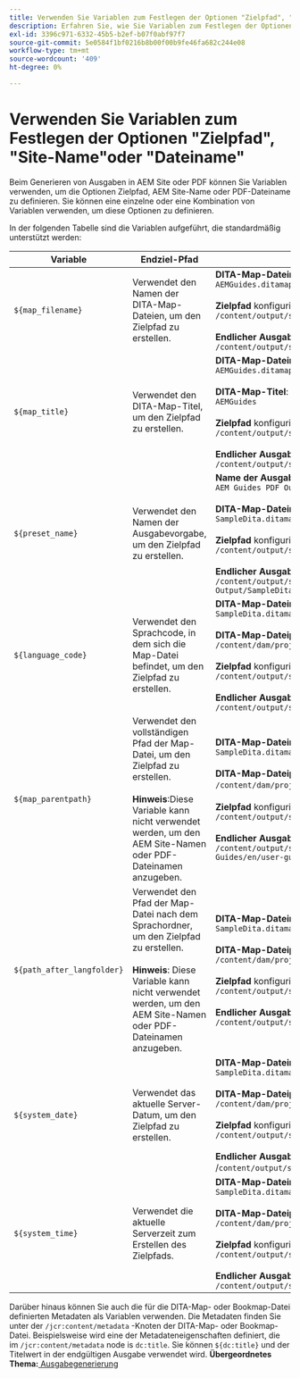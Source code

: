 ```yaml
---
title: Verwenden Sie Variablen zum Festlegen der Optionen "Zielpfad", "Site-Name"oder "Dateiname"
description: Erfahren Sie, wie Sie Variablen zum Festlegen der Optionen für Zielpfad, Site-Name oder Dateiname verwenden. Lernen Sie native Variablen kennen, die in AEM Guides unterstützt werden.
exl-id: 3396c971-6332-45b5-b2ef-b07f0abf97f7
source-git-commit: 5e0584f1bf0216b8b00f00b9fe46fa682c244e08
workflow-type: tm+mt
source-wordcount: '409'
ht-degree: 0%

---
```


# Verwenden Sie Variablen zum Festlegen der Optionen &quot;Zielpfad&quot;, &quot;Site-Name&quot;oder &quot;Dateiname&quot;


Beim Generieren von Ausgaben in AEM Site oder PDF können Sie Variablen verwenden, um die Optionen Zielpfad, AEM Site-Name oder PDF-Dateiname zu definieren. Sie können eine einzelne oder eine Kombination von Variablen verwenden, um diese Optionen zu definieren.

In der folgenden Tabelle sind die Variablen aufgeführt, die standardmäßig unterstützt werden:

| Variable | Endziel-Pfad | Beispiel |
| --- | --- | --- |
| `${map_filename}` | Verwendet den Namen der DITA-Map-Dateien, um den Zielpfad zu erstellen. | **DITA-Map-Dateiname**:<br>`AEMGuides.ditamap`<br><br>**Zielpfad** konfiguriert als:<br>`/content/output/sites/${map_filename}`<br><br>**Endlicher Ausgabeort**:<br>`/content/output/sites/aemGuides/AEMGuides.html` |
| `${map_title}` | Verwendet den DITA-Map-Titel, um den Zielpfad zu erstellen. | **DITA-Map-Dateiname**:<br>`AEMGuides.ditamap`<br><br>**DITA-Map-Titel**:<br>`AEMGuides`<br><br>**Zielpfad** konfiguriert als:<br>`/content/output/sites/${map_title}`<br><br>**Endlicher Ausgabeort**:<br>`/content/output/sites/AEMGuides/AEMGuides.html` |
| `${preset_name}` | Verwendet den Namen der Ausgabevorgabe, um den Zielpfad zu erstellen. | **Name der Ausgabevorgabe**:<br>`AEM Guides PDF Output`<br><br>**DITA-Map-Dateiname**:<br>`SampleDita.ditamap`<br><br>**Zielpfad** konfiguriert als:<br>`/content/output/sites/${preset_name}`<br><br>**Endlicher Ausgabeort**:<br>`/content/output/sites/AEM Guides PDF Output/SampleDita.html` |
| `${language_code}` | Verwendet den Sprachcode, in dem sich die Map-Datei befindet, um den Zielpfad zu erstellen. | **DITA-Map-Dateiname**:<br>`SampleDita.ditamap`<br><br>**DITA-Map-Dateipfad**:<br>`/content/dam/projects/AEM-Guides/en/user-guide/`<br><br>**Zielpfad** konfiguriert als:<br>`/content/output/sites/${language_code}`<br><br>**Endlicher Ausgabeort**:<br>`/content/output/sites/en/SampleDita.html` |
| `${map_parentpath}` | Verwendet den vollständigen Pfad der Map-Datei, um den Zielpfad zu erstellen.<br><br>**Hinweis**:Diese Variable kann nicht verwendet werden, um den AEM Site-Namen oder PDF-Dateinamen anzugeben. | **DITA-Map-Dateiname**:<br>`SampleDita.ditamap`<br><br>**DITA-Map-Dateipfad**:<br>`/content/dam/projects/AEM-Guides/en/user-guide`/<br><br>**Zielpfad** konfiguriert als:<br>`/content/output/sites/${map_parentpath}`<br><br>**Endlicher Ausgabeort**:<br>`/content/output/sites/content/dam/projects/AEM-Guides/en/user-guide/SampleDita.html` |
| `${path_after_langfolder}` | Verwendet den Pfad der Map-Datei nach dem Sprachordner, um den Zielpfad zu erstellen.<br><br>**Hinweis**: Diese Variable kann nicht verwendet werden, um den AEM Site-Namen oder PDF-Dateinamen anzugeben. | **DITA-Map-Dateiname**:<br>`SampleDita.ditamap`<br><br>**DITA-Map-Dateipfad**:<br>`/content/dam/projects/AEM-Guides/en/user-guide/`<br><br>**Zielpfad** konfiguriert als:<br>`/content/output/sites/${path\_after\_langfolder}`<br><br>**Endlicher Ausgabeort**:<br>`/content/output/sites/user-guide/SampleDita.html` |
| `${system_date}` | Verwendet das aktuelle Server-Datum, um den Zielpfad zu erstellen. | **DITA-Map-Dateiname**: <br> `SampleDita.ditamap` <br><br> **DITA-Map-Dateipfad:** <br> `/content/dam/projects/AEM-Guides/en/user-guide/` <br><br> **Zielpfad** konfiguriert als: <br> `/content/output/sites/${system_date}` <br> <br> **Endlicher Ausgabespeicherort:** <br> /`content/output/sites/08252023/SampleDita.html` |
| `${system_time}` | Verwendet die aktuelle Serverzeit zum Erstellen des Zielpfads. | **DITA-Map-Dateiname:** <br>`SampleDita.ditamap` <br> <br> **DITA-Map-Dateipfad:** <br>`/content/dam/projects/AEM-Guides/en/user-guide/` <br><Br>**Zielpfad** konfiguriert als: <br> `/content/output/sites/${system_time}`<br><br>**Endlicher Ausgabespeicherort:**<br>`/content/output/sites/055612/SampleDita.html` |

Darüber hinaus können Sie auch die für die DITA-Map- oder Bookmap-Datei definierten Metadaten als Variablen verwenden. Die Metadaten finden Sie unter der `/jcr:content/metadata` -Knoten der DITA-Map- oder Bookmap-Datei. Beispielsweise wird eine der Metadateneigenschaften definiert, die im `/jcr:content/metadata` node is `dc:title`. Sie können `${dc:title}` und der Titelwert in der endgültigen Ausgabe verwendet wird.
**Übergeordnetes Thema:**[ Ausgabegenerierung](generate-output.md)
